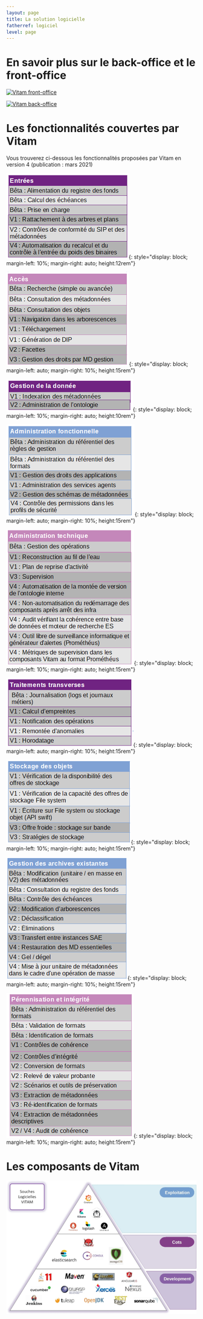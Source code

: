 ```yaml
---
layout: page
title: La solution logicielle
fatherref: logiciel
level: page
---
```


# En savoir plus sur le back-office et le front-office

[![Vitam front-office](https://www.programmevitam.fr/public/images/Vitam_front.png)](https://www.programmevitam.fr/pages/logiciel/Vitam_frontoffice/)

[![Vitam back-office](https://www.programmevitam.fr/public/images/Vitam_back.png)](https://www.programmevitam.fr/pages/logiciel/Vitam_backoffice/)

# Les fonctionnalités couvertes par Vitam

Vous trouverez ci-dessous les fonctionnalités proposées par Vitam en version 4 (publication : mars 2021)


![Vitam fonctionnalités d'entrée](/public/images/V4_entrees.png){: style="display: block; margin-left: 10%; margin-right: auto; height:12rem"} 

![Vitam fonctionnalités d'accès](/public/images/V4_acces.png){: style="display: block; margin-left: auto; margin-right: 10%; height:15rem"} 

![Vitam fonctionnalités de gestion de la donnée](/public/images/V4_gestion_donnee.png){: style="display: block; margin-left: 10%; margin-right: auto; height:10rem"} 

![Vitam fonctionnalités d'administration fonctionnelle](/public/images/V4_admi_fonct.png){: style="display: block; margin-left: auto; margin-right: 10%; height:15rem"} 

![Vitam fonctionnalités d'administration technique](/public/images/V4_admi_tech.png){: style="display: block; margin-left: 10%; margin-right: auto; height:15rem"} 

![Vitam fonctionnalités de traitements transverses](/public/images/V4_traitements_transverses.png){: style="display: block; margin-left: auto; margin-right: 10%; height:15rem"} 

![Vitam fonctionnalités de stockage des objets](/public/images/V4_stockage.png){: style="display: block; margin-left: 10%; margin-right: auto; height:15rem"} 

![Vitam fonctionnalités de gestion des archives existantes](/public/images/V4_gestion_archives_existantes.png){: style="display: block; margin-left: auto; margin-right: 10%; height:15rem"} 

![Vitam fonctionnalités de pérennisation et intégrité](/public/images/V4_perennisation.png){: style="display: block; margin-left: 10%; margin-right: auto; height:15rem"} 


# Les composants de Vitam
![Les composants de Vitam](/public/images/souches_logicielles.jpg)
